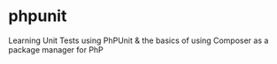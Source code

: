 # phpunit
Learning Unit Tests using PhPUnit & the basics of using Composer as a package manager for PhP
